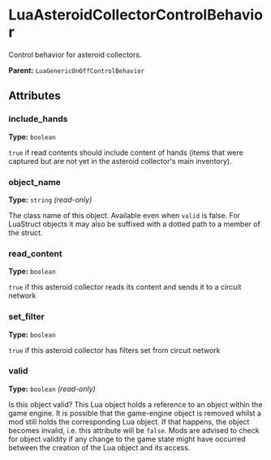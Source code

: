 # LuaAsteroidCollectorControlBehavior

Control behavior for asteroid collectors.

**Parent:** `LuaGenericOnOffControlBehavior`

## Attributes

### include_hands

**Type:** `boolean`

`true` if read contents should include content of hands (items that were captured but are not yet in the asteroid collector's main inventory).

### object_name

**Type:** `string` _(read-only)_

The class name of this object. Available even when `valid` is false. For LuaStruct objects it may also be suffixed with a dotted path to a member of the struct.

### read_content

**Type:** `boolean`

`true` if this asteroid collector reads its content and sends it to a circuit network

### set_filter

**Type:** `boolean`

`true` if this asteroid collector has filters set from circuit network

### valid

**Type:** `boolean` _(read-only)_

Is this object valid? This Lua object holds a reference to an object within the game engine. It is possible that the game-engine object is removed whilst a mod still holds the corresponding Lua object. If that happens, the object becomes invalid, i.e. this attribute will be `false`. Mods are advised to check for object validity if any change to the game state might have occurred between the creation of the Lua object and its access.

